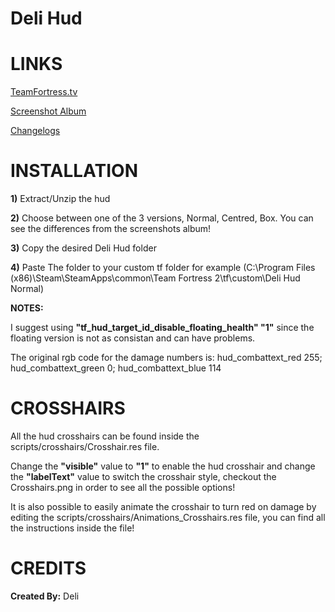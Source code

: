 # Deli Hud


<a>LINKS</a>
====

[TeamFortress.tv](https://www.teamfortress.tv/33738/ive-updated-some-huds)

[Screenshot Album](https://imgur.com/a/AOznT)

[Changelogs](https://github.com/Hypnootize/Deli-Hud/commits/master)


<a>INSTALLATION</a>
====

**1)** Extract/Unzip the hud

**2)** Choose between one of the 3 versions, Normal, Centred, Box. You can see the differences from the screenshots album!

**3)** Copy the desired Deli Hud folder

**4)** Paste The folder to your custom tf folder for example (C:\Program Files (x86)\Steam\SteamApps\common\Team Fortress 2\tf\custom\Deli Hud Normal)

**NOTES:**

I suggest using **"tf_hud_target_id_disable_floating_health" "1"** since the floating version is not as consistan and can have problems.

The original rgb code for the damage numbers is: hud_combattext_red 255; hud_combattext_green 0; hud_combattext_blue 114


<a>CROSSHAIRS</a>
====

All the hud crosshairs can be found inside the scripts/crosshairs/Crosshair.res file.

Change the **"visible"** value to **"1"** to enable the hud crosshair and change the **"labelText"** value to switch the crosshair style, checkout the Crosshairs.png in order to see all the possible options!

It is also possible to easily animate the crosshair to turn red on damage by editing the scripts/crosshairs/Animations_Crosshairs.res file, you can find all the instructions inside the file!


<a>CREDITS</a>
====
**Created By:** Deli


